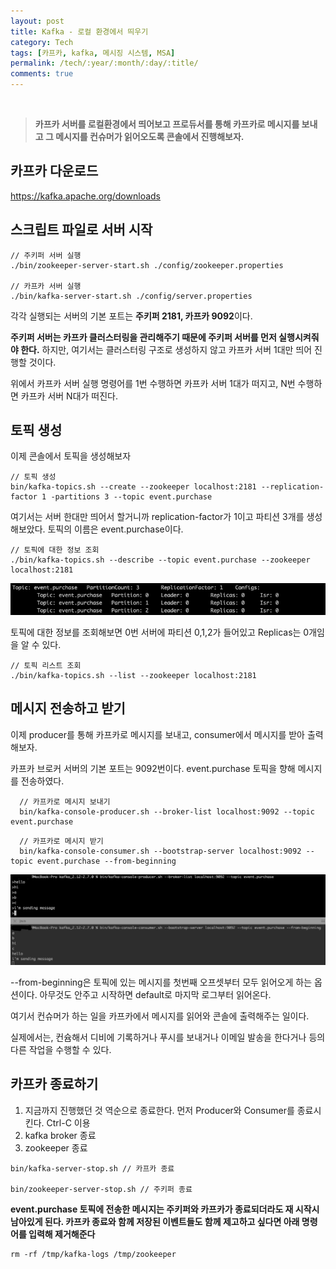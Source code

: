 ```yaml
---
layout: post
title: Kafka - 로컬 환경에서 띄우기
category: Tech
tags: [카프카, kafka, 메시징 시스템, MSA]
permalink: /tech/:year/:month/:day/:title/
comments: true
---
```


<br>

> **카프카 서버를 로컬환경에서 띄어보고 프로듀서를 통해 카프카로 메시지를 보내고 그 메시지를 컨슈머가 읽어오도록 콘솔에서 진행해보자.**

## 카프카 다운로드

https://kafka.apache.org/downloads

## 스크립트 파일로 서버 시작

```
// 주키퍼 서버 실행
./bin/zookeeper-server-start.sh ./config/zookeeper.properties

// 카프카 서버 실행
./bin/kafka-server-start.sh ./config/server.properties
```

각각 실행되는 서버의 기본 포트는 **주키퍼 2181, 카프카 9092**이다.

**주키퍼 서버는 카프카 클러스터링을 관리해주기 때문에 주키퍼 서버를 먼저 실행시켜줘야 한다.** 하지만, 여기서는 클러스터링 구조로 생성하지 않고 카프카 서버 1대만 띄어 진행할 것이다.

위에서 카프카 서버 실행 명령어를 1번 수행하면 카프카 서버 1대가 떠지고, N번 수행하면 카프카 서버 N대가 떠진다.

## 토픽 생성

이제 콘솔에서 토픽을 생성해보자

```
// 토픽 생성
bin/kafka-topics.sh --create --zookeeper localhost:2181 --replication-factor 1 -partitions 3 --topic event.purchase
```

여기서는 서버 한대만 띄어서 할거니까 replication-factor가 1이고 파티션 3개를 생성해보았다. 토픽의 이름은 event.purchase이다.

```
// 토픽에 대한 정보 조회
./bin/kafka-topics.sh --describe --topic event.purchase --zookeeper localhost:2181
```

![alt text](/public/img/tech/kafka-topic-description.png "토픽 정보 조회")

토픽에 대한 정보를 조회해보면 0번 서버에 파티션 0,1,2가 들어있고 Replicas는 0개임을 알 수 있다.

```
// 토픽 리스트 조회
./bin/kafka-topics.sh --list --zookeeper localhost:2181
```

## 메시지 전송하고 받기

이제 producer를 통해 카프카로 메시지를 보내고, consumer에서 메시지를 받아 출력해보자.

카프카 브로커 서버의 기본 포트는 9092번이다. event.purchase 토픽을 향해 메시지를 전송하였다.

```
  // 카프카로 메시지 보내기
  bin/kafka-console-producer.sh --broker-list localhost:9092 --topic event.purchase
```

```
  // 카프카로 메시지 받기
  bin/kafka-console-consumer.sh --bootstrap-server localhost:9092 --topic event.purchase --from-beginning
```

![alt text](/public/img/tech/kafka-console.png "메시지 전송과 출력")

--from-beginning은 토픽에 있는 메시지를 첫번째 오프셋부터 모두 읽어오게 하는 옵션이다. 아무것도 안주고 시작하면 default로 마지막 로그부터 읽어온다.

여기서 컨슈머가 하는 일을 카프카에서 메시지를 읽어와 콘솔에 출력해주는 일이다.

실제에서는, 컨슘해서 디비에 기록하거나 푸시를 보내거나 이메일 발송을 한다거나 등의 다른 작업을 수행할 수 있다.

## 카프카 종료하기

1. 지금까지 진행했던 것 역순으로 종료한다. 먼저 Producer와 Consumer를 종료시킨다. Ctrl-C 이용
2. kafka broker 종료
3. zookeeper 종료

```
bin/kafka-server-stop.sh // 카프카 종료

bin/zookeeper-server-stop.sh // 주키퍼 종료
```

**event.purchase 토픽에 전송한 메시지는 주키퍼와 카프카가 종료되더라도 재 시작시 남아있게 된다. 카프카 종료와 함께 저장된 이벤트들도 함께 제고하고 싶다면 아래 명령어를 입력해 제거해준다**

```
rm -rf /tmp/kafka-logs /tmp/zookeeper
```
